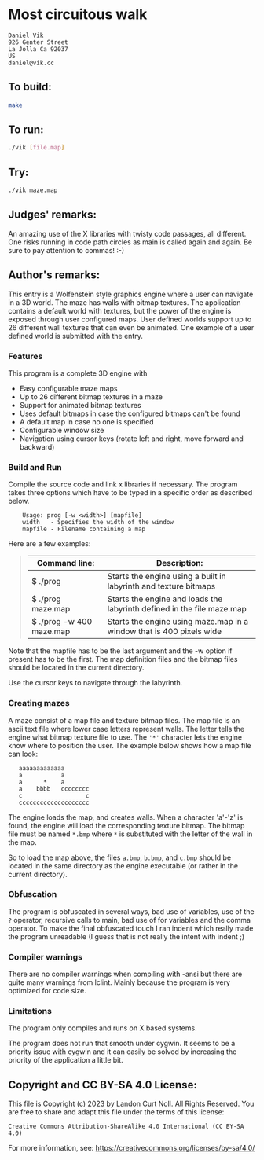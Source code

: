 # Most circuitous walk

    Daniel Vik
    926 Genter Street
    La Jolla Ca 92037
    US
    daniel@vik.cc

## To build:

```sh
make
```

## To run:

```sh
./vik [file.map]
```

## Try:

```sh
./vik maze.map
```

## Judges' remarks:

An amazing use of the X libraries with twisty code passages,
all different.  One risks running in code path circles as main is
called again and again. Be sure to pay attention to commas!  :-)

## Author's remarks:

This entry is a Wolfenstein style graphics engine where a user can navigate in
a 3D world. The maze has walls with bitmap textures. The application contains
a default world with textures, but the power of the engine is exposed through
user configured maps. User defined worlds support up to 26 different wall
textures that can even be animated. One example of a user defined world is
submitted with the entry.

### Features

This program is a complete 3D engine with

  * Easy configurable maze maps
  * Up to 26 different bitmap textures in a maze
  * Support for animated bitmap textures
  * Uses default bitmaps in case the configured bitmaps can't be found
  * A default map in case no one is specified
  * Configurable window size
  * Navigation using cursor keys (rotate left and right, move forward and
backward)

### Build and Run

Compile the source code and link x libraries if necessary. The program takes
three options which have to be typed in a specific order as described below.

        Usage: prog [-w <width>] [mapfile]
        width   - Specifies the width of the window
        mapfile - Filename containing a map

Here are a few examples:

> | Command line:            | Description:           |
> | ------------------------ | ---------------------- |
> | $ ./prog                 | Starts the engine using a built in labyrinth and texture bitmaps |
> | $ ./prog maze.map        | Starts the engine and loads the labyrinth defined in the file maze.map |
> | $ ./prog -w 400 maze.map | Starts the engine using maze.map in a window that is 400 pixels wide |

Note that the mapfile has to be the last argument and the -w option if present
has to be the first. The map definition files and the bitmap files should be
located in the current directory.

Use the cursor keys to navigate through the labyrinth.

### Creating mazes

A maze consist of a map file and texture bitmap files. The map file is an
ascii text file where lower case letters represent walls. The letter tells the
engine what bitmap texture file to use. The `'*'` character lets the engine know
where to position the user. The example below shows how a map file can look:

       aaaaaaaaaaaaa
       a           a
       a      *    a
       a    bbbb   cccccccc
       c                  c
       cccccccccccccccccccc

The engine loads the map, and creates walls. When a character 'a'-'z' is found,
the engine will load the corresponding texture bitmap. The bitmap file must be
named `*.bmp` where `*` is substituted with the letter of the wall in the map.

So to load the map above, the files `a.bmp`, `b.bmp`, and `c.bmp` should be
located in the same directory as the engine executable (or rather in the
current directory).

### Obfuscation

The program is obfuscated in several ways, bad use of variables, use of the `?`
operator, recursive calls to main, bad use of for variables and the comma
operator. To make the final obfuscated touch I ran indent which really made
the program unreadable (I guess that is not really the intent with indent ;)

### Compiler warnings

There are no compiler warnings when compiling with -ansi but there are quite
many warnings from lclint. Mainly because the program is very optimized for
code size.

### Limitations

The program only compiles and runs on X based systems.

The program does not run that smooth under cygwin. It seems to be a priority
issue with cygwin and it can easily be solved by increasing the priority of
the application a little bit.

## Copyright and CC BY-SA 4.0 License:

This file is Copyright (c) 2023 by Landon Curt Noll.  All Rights Reserved.
You are free to share and adapt this file under the terms of this license:

    Creative Commons Attribution-ShareAlike 4.0 International (CC BY-SA 4.0)

For more information, see: https://creativecommons.org/licenses/by-sa/4.0/
